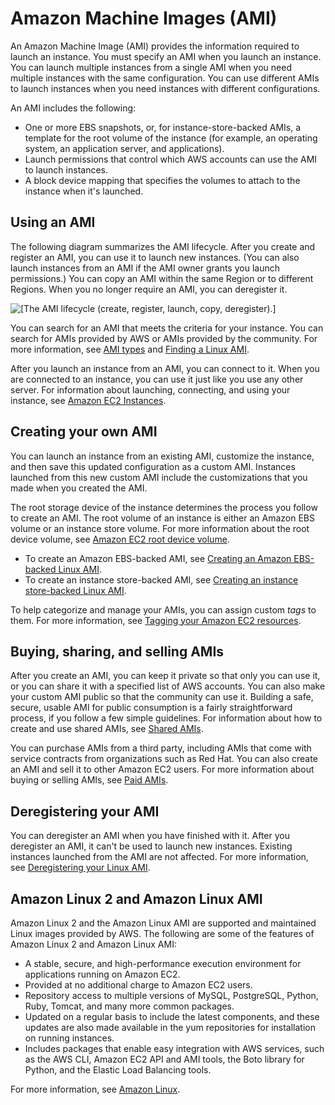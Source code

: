 # Amazon Machine Images \(AMI\)<a name="AMIs"></a>

An Amazon Machine Image \(AMI\) provides the information required to launch an instance\. You must specify an AMI when you launch an instance\. You can launch multiple instances from a single AMI when you need multiple instances with the same configuration\. You can use different AMIs to launch instances when you need instances with different configurations\.

An AMI includes the following:
+ One or more EBS snapshots, or, for instance\-store\-backed AMIs, a template for the root volume of the instance \(for example, an operating system, an application server, and applications\)\.
+ Launch permissions that control which AWS accounts can use the AMI to launch instances\.
+ A block device mapping that specifies the volumes to attach to the instance when it's launched\.

## Using an AMI<a name="ami-using"></a>

The following diagram summarizes the AMI lifecycle\. After you create and register an AMI, you can use it to launch new instances\. \(You can also launch instances from an AMI if the AMI owner grants you launch permissions\.\) You can copy an AMI within the same Region or to different Regions\. When you no longer require an AMI, you can deregister it\.

![\[The AMI lifecycle (create, register, launch, copy, deregister).\]](http://docs.aws.amazon.com/AWSEC2/latest/UserGuide/images/ami_lifecycle.png)

You can search for an AMI that meets the criteria for your instance\. You can search for AMIs provided by AWS or AMIs provided by the community\. For more information, see [AMI types](ComponentsAMIs.md) and [Finding a Linux AMI](finding-an-ami.md)\.

After you launch an instance from an AMI, you can connect to it\. When you are connected to an instance, you can use it just like you use any other server\. For information about launching, connecting, and using your instance, see [Amazon EC2 Instances](Instances.md)\.

## Creating your own AMI<a name="creating-an-ami"></a>

You can launch an instance from an existing AMI, customize the instance, and then save this updated configuration as a custom AMI\. Instances launched from this new custom AMI include the customizations that you made when you created the AMI\.

The root storage device of the instance determines the process you follow to create an AMI\. The root volume of an instance is either an Amazon EBS volume or an instance store volume\. For more information about the root device volume, see [Amazon EC2 root device volume](RootDeviceStorage.md)\.
+ To create an Amazon EBS\-backed AMI, see [Creating an Amazon EBS\-backed Linux AMI](creating-an-ami-ebs.md)\.
+ To create an instance store\-backed AMI, see [Creating an instance store\-backed Linux AMI](creating-an-ami-instance-store.md)\.

To help categorize and manage your AMIs, you can assign custom *tags* to them\. For more information, see [Tagging your Amazon EC2 resources](Using_Tags.md)\.

## Buying, sharing, and selling AMIs<a name="buy-share-sell"></a>

After you create an AMI, you can keep it private so that only you can use it, or you can share it with a specified list of AWS accounts\. You can also make your custom AMI public so that the community can use it\. Building a safe, secure, usable AMI for public consumption is a fairly straightforward process, if you follow a few simple guidelines\. For information about how to create and use shared AMIs, see [Shared AMIs](sharing-amis.md)\.

You can purchase AMIs from a third party, including AMIs that come with service contracts from organizations such as Red Hat\. You can also create an AMI and sell it to other Amazon EC2 users\. For more information about buying or selling AMIs, see [Paid AMIs](paid-amis.md)\.

## Deregistering your AMI<a name="deregistering"></a>

You can deregister an AMI when you have finished with it\. After you deregister an AMI, it can't be used to launch new instances\. Existing instances launched from the AMI are not affected\. For more information, see [Deregistering your Linux AMI](deregister-ami.md)\.

## Amazon Linux 2 and Amazon Linux AMI<a name="amazon-linux"></a>

Amazon Linux 2 and the Amazon Linux AMI are supported and maintained Linux images provided by AWS\. The following are some of the features of Amazon Linux 2 and Amazon Linux AMI:
+ A stable, secure, and high\-performance execution environment for applications running on Amazon EC2\.
+ Provided at no additional charge to Amazon EC2 users\.
+ Repository access to multiple versions of MySQL, PostgreSQL, Python, Ruby, Tomcat, and many more common packages\.
+ Updated on a regular basis to include the latest components, and these updates are also made available in the yum repositories for installation on running instances\.
+ Includes packages that enable easy integration with AWS services, such as the AWS CLI, Amazon EC2 API and AMI tools, the Boto library for Python, and the Elastic Load Balancing tools\.

For more information, see [Amazon Linux](amazon-linux-ami-basics.md)\.